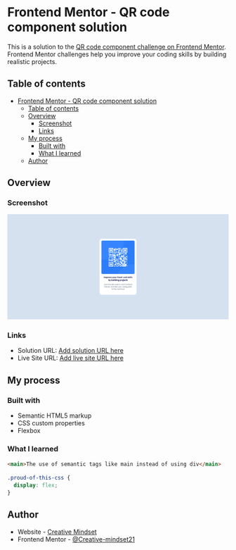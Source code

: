 # Frontend Mentor - QR code component solution

This is a solution to the [QR code component challenge on Frontend Mentor](https://www.frontendmentor.io/challenges/qr-code-component-iux_sIO_H). Frontend Mentor challenges help you improve your coding skills by building realistic projects.

## Table of contents

- [Frontend Mentor - QR code component solution](#frontend-mentor---qr-code-component-solution)
  - [Table of contents](#table-of-contents)
  - [Overview](#overview)
    - [Screenshot](#screenshot)
    - [Links](#links)
  - [My process](#my-process)
    - [Built with](#built-with)
    - [What I learned](#what-i-learned)
  - [Author](#author)

## Overview

### Screenshot

![](./images/screenshot.png)

### Links

- Solution URL: [Add solution URL here](https://github.com/Creative-mindset21/Frontend-Mentor-Projects/tree/main/QR%20Code%20Component)
- Live Site URL: [Add live site URL here](https://qr-code-component-rust-nine.vercel.app/)

## My process

### Built with

- Semantic HTML5 markup
- CSS custom properties
- Flexbox

### What I learned

```html
<main>The use of semantic tags like main instead of using div</main>
```

```css
.proud-of-this-css {
  display: flex;
}
```

## Author

- Website - [Creative Mindset](https://github.com/Creative-mindset21)
- Frontend Mentor - [@Creative-mindset21](https://www.frontendmentor.io/profile/Creative-mindset21)
